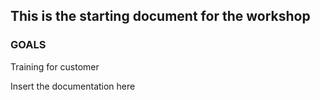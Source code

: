 ## This is the starting document for the workshop

### GOALS

Training for customer

Insert the documentation here
